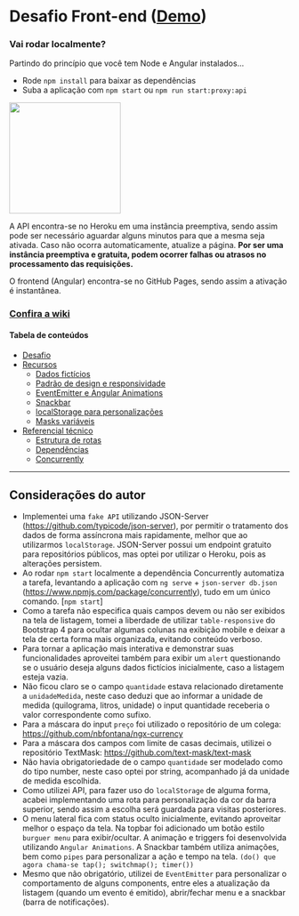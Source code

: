 # Desafio Front-end ([Demo](https://tiagoboeing.github.io/desafio-frontend-senior/))
### Vai rodar localmente? 
Partindo do princípio que você tem Node e Angular instalados...
- Rode `npm install` para baixar as dependências
- Suba a aplicação com `npm start` ou `npm run start:proxy:api`

<img src="https://res.cloudinary.com/practicaldev/image/fetch/s--7f5GjxUW--/c_limit%2Cf_auto%2Cfl_progressive%2Cq_auto%2Cw_880/https://thepracticaldev.s3.amazonaws.com/i/c29t9uc8roz8g9rddbqs.png" width="200"/>

A API encontra-se no Heroku em uma instância preemptiva, sendo assim pode ser necessário aguardar alguns minutos para que a mesma seja ativada. Caso não ocorra automaticamente, atualize a página. **Por ser uma instância preemptiva e gratuita, podem ocorrer falhas ou atrasos no processamento das requisições.**

O frontend (Angular) encontra-se no GitHub Pages, sendo assim a ativação é instantânea.

### [Confira a wiki](https://github.com/tiagoboeing/desafio-frontend-senior/wiki)

#### Tabela de conteúdos

- [Desafio](https://github.com/tiagoboeing/desafio-frontend-senior/wiki#desafio)
- [Recursos](https://github.com/tiagoboeing/desafio-frontend-senior/wiki/Recursos)
  - [Dados fictícios](https://github.com/tiagoboeing/desafio-frontend-senior/wiki/Recursos#dados-fict%C3%ADcios)
  - [Padrão de design e responsividade](https://github.com/tiagoboeing/desafio-frontend-senior/wiki/Recursos#padr%C3%A3o-de-design-e-responsividade)
  - [EventEmitter e Angular Animations](https://github.com/tiagoboeing/desafio-frontend-senior/wiki/Recursos#eventemitter-e-angular-animations)
  - [Snackbar](https://github.com/tiagoboeing/desafio-frontend-senior/wiki/Recursos#snackbar)
  - [localStorage para personalizações](https://github.com/tiagoboeing/desafio-frontend-senior/wiki/Recursos#localstorage-para-personaliza%C3%A7%C3%A3o)
  - [Masks variáveis](https://github.com/tiagoboeing/desafio-frontend-senior/wiki/Recursos#mask-vari%C3%A1veis)
- [Referencial técnico](https://github.com/tiagoboeing/desafio-frontend-senior/wiki/Referencial-t%C3%A9cnico)
  - [Estrutura de rotas](https://github.com/tiagoboeing/desafio-frontend-senior/wiki/Referencial-t%C3%A9cnico#estrutura-de-rotas)
  - [Dependências](https://github.com/tiagoboeing/desafio-frontend-senior/wiki/Referencial-t%C3%A9cnico#depend%C3%AAncias)
  - [Concurrently](https://github.com/tiagoboeing/desafio-frontend-senior/wiki/Referencial-t%C3%A9cnico#concurrently)

<hr>

## Considerações do autor

- Implementei uma `fake API` utilizando JSON-Server (https://github.com/typicode/json-server), por permitir o tratamento dos dados de forma assíncrona mais rapidamente, melhor que ao utilizarmos `localStorage`. JSON-Server possui um endpoint gratuito para repositórios públicos, mas optei por utilizar o Heroku, pois as alterações persistem.
- Ao rodar `npm start` localmente a dependência Concurrently automatiza a tarefa, levantando a aplicação com `ng serve` + `json-server db.json` (https://www.npmjs.com/package/concurrently), tudo em um único comando. [`npm start`]
- Como a tarefa não especifica quais campos devem ou não ser exibidos na tela de listagem, tomei a liberdade de utilizar `table-responsive` do Bootstrap 4 para ocultar algumas colunas na exibição mobile e deixar a tela de certa forma mais organizada, evitando conteúdo verboso.
- Para tornar a aplicação mais interativa e demonstrar suas funcionalidades aproveitei também para exibir um `alert` questionando se o usuário deseja alguns dados fictícios inicialmente, caso a listagem esteja vazia.
- Não ficou claro se o campo `quantidade` estava relacionado diretamente a `unidadeMedida`, neste caso deduzi que ao informar a unidade de medida (quilograma, litros, unidade) o input quantidade receberia o valor correspondente como sufixo.
- Para a máscara do input `preço` foi utilizado o repositório de um colega: https://github.com/nbfontana/ngx-currency
- Para a máscara dos campos com limite de casas decimais, utilizei o repositório TextMask: https://github.com/text-mask/text-mask
- Não havia obrigatoriedade de o campo `quantidade` ser modelado como do tipo number, neste caso optei por string, acompanhado já da unidade de medida escolhida.
- Como utilizei API, para fazer uso do `localStorage` de alguma forma, acabei implementando uma rota para personalização da cor da barra superior, sendo assim a escolha será guardada para visitas posteriores.
- O menu lateral fica com status oculto inicialmente, evitando aproveitar melhor o espaço da tela. Na topbar foi adicionado um botão estilo `burguer menu` para exibir/ocultar. A animação e triggers foi desenvolvida utilizando `Angular Animations`. A Snackbar também utiliza animações, bem como `pipes` para personalizar a ação e tempo na tela. `(do() que agora chama-se tap(); switchmap(); timer())`
- Mesmo que não obrigatório, utilizei de `EventEmitter` para personalizar o comportamento de alguns components, entre eles a atualização da listagem (quando um evento é emitido), abrir/fechar menu e a snackbar (barra de notificações).
